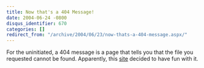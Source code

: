```yaml
---
title: Now that's a 404 Message!
date: 2004-06-24 -0800
disqus_identifier: 670
categories: []
redirect_from: "/archive/2004/06/23/now-thats-a-404-message.aspx/"
---
```


For the uninitiated, a 404 message is a page that tells you that the
file you requested cannot be found. Apparently, this
[site](http://homokaasu.org/errors/404.html) decided to have fun with
it.

